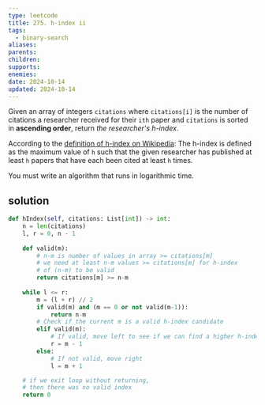 ```yaml
---
type: leetcode
title: 275. h-index ii
tags:
  - binary-search
aliases: 
parents: 
children: 
supports: 
enemies: 
date: 2024-10-14
updated: 2024-10-14
---
```


Given an array of integers `citations` where `citations[i]` is the number of citations a researcher received for their `ith` paper and `citations` is sorted in **ascending order**, return _the researcher's h-index_.

According to the [definition of h-index on Wikipedia](https://en.wikipedia.org/wiki/H-index): The h-index is defined as the maximum value of `h` such that the given researcher has published at least `h` papers that have each been cited at least `h` times.

You must write an algorithm that runs in logarithmic time.

## solution

```python
def hIndex(self, citations: List[int]) -> int:
	n = len(citations)
	l, r = 0, n - 1
	  
	def valid(m):
		# n-m is number of values in array >= citations[m]
		# we need at least n-m values >= citations[m] for h-index
		# of (n-m) to be valid
		return citations[m] >= n-m
	  
	while l <= r:
		m = (l + r) // 2
		if valid(m) and (m == 0 or not valid(m-1)):
			return n-m
		# Check if the current m is a valid h-index candidate
		elif valid(m):
			# If valid, move left to see if we can find a higher h-index
			r = m - 1
		else:
			# If not valid, move right
			l = m + 1

	# if we exit loop without returning,
	# then there was no valid index
	return 0
```
